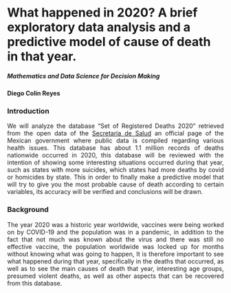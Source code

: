 # What happened in 2020? A brief exploratory data analysis and a predictive model of cause of death in that year.</b></h4> 

<h5><b>Mathematics and Data Science for Decision Making</b></h5>  

<b>Diego Colin Reyes</b></h5>  

### Introduction

<div style="text-align: justify">

We will analyze the database “Set of Registered Deaths 2020” retrieved from the open data of the [Secretaría de Salud](https://datos.gob.mx/busca/dataset/defunciones) an official page of the Mexican government where public data is compiled regarding various health issues. This database has about 1.1 million records of deaths nationwide occurred in 2020, this database will be reviewed with the intention of showing some interesting situations occurred during that year, such as states with more suicides, which states had more deaths by covid or homicides by state. This in order to finally make a predictive model that will try to give you the most probable cause of death according to certain variables, its accuracy will be verified and conclusions will be drawn.
</div>


### Background

<div style="text-align: justify">

The year 2020 was a historic year worldwide, vaccines were being worked on by COVID-19 and the population was in a pandemic, in addition to the fact that not much was known about the virus and there was still no effective vaccine, the population worldwide was locked up for months without knowing what was going to happen, It is therefore important to see what happened during that year, specifically in the deaths that occurred, as well as to see the main causes of death that year, interesting age groups, presumed violent deaths, as well as other aspects that can be recovered from this database.

</div>
